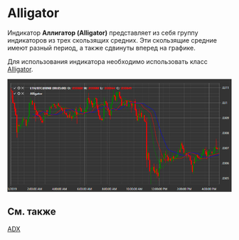 # Alligator

Индикатор **Аллигатор (Alligator)** представляет из себя группу индикаторов из трех скользящих средних. Эти скользящие средние имеют разный период, а также сдвинуты вперед на графике. 

Для использования индикатора необходимо использовать класс [Alligator](xref:StockSharp.Algo.Indicators.Alligator). 

![IndicatorAlligator](../images/IndicatorAlligator.png)

## См. также

[ADX](IndicatorAverageDirectionalIndex.md)
